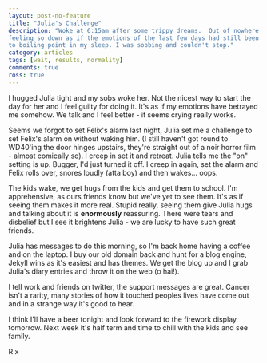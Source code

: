 ```yaml
---
layout: post-no-feature
title: "Julia's Challenge"
description: "Woke at 6:15am after some trippy dreams.  Out of nowhere I was
feeling so down as if the emotions of the last few days had still been building
to boiling point in my sleep. I was sobbing and couldn't stop."
category: articles
tags: [wait, results, normality]
comments: true
ross: true
---
```


I hugged Julia tight and my sobs woke her. Not the nicest way to start the day
for her and I feel guilty for doing it. It's as if my emotions have betrayed me
somehow. We talk and I feel better - it seems crying really works.

Seems we forgot to set Felix's alarm last night, Julia set me a challenge to
set Felix's alarm on without waking him. (I still haven't got round to WD40'ing
the door hinges upstairs, they're straight out of a noir horror film - almost
comically so). I creep in set it and retreat. Julia tells me the "on" setting
is up. Bugger, I'd just turned it off. I creep in again, set the alarm and Felix
rolls over, snores loudly (atta boy) and then wakes... oops.

The kids wake, we get hugs from the kids and get them to school. I'm
apprehensive, as ours friends know but we've yet to see them. It's as if
seeing them makes it more real. Stupid really, seeing them give Julia hugs
and talking about it is **enormously** reassuring. There were tears and disbelief
but I see it brightens Julia - we are lucky to have such great friends.

Julia has messages to do this morning, so I'm back home having a coffee and on
the laptop. I buy our old domain back and hunt for a blog engine, Jekyll wins as
it's easiest and has themes.  We get the blog up and I grab Julia's diary
entries and throw it on the web (o hai!).

I tell work and friends on twitter, the support messages are great.  Cancer
isn't a rarity, many stories of how it touched peoples lives have come out and
in a strange way it's good to hear.

I think I'll have a beer tonight and look forward to the firework display tomorrow.
Next week it's half term and time to chill with the kids and see family.

R x